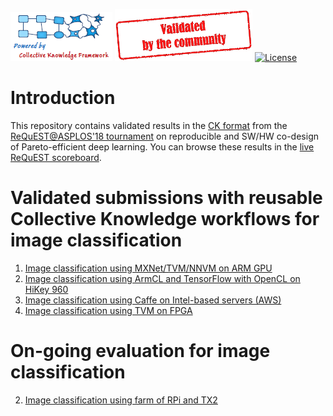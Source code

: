 [![logo](https://github.com/ctuning/ck-guide-images/blob/master/logo-powered-by-ck.png)](https://github.com/ctuning/ck)
[![logo](https://github.com/ctuning/ck-guide-images/blob/master/logo-validated-by-the-community-simple.png)](http://cTuning.org)
[![License](https://img.shields.io/badge/License-BSD%203--Clause-blue.svg)](https://opensource.org/licenses/BSD-3-Clause)

<!-------------------------------------------------------------------------------------->
# Introduction

This repository contains validated results in the [CK format](https://github.com/ctuning/ck)
from the [ReQuEST@ASPLOS'18 tournament](http://cknowledge.org/request-cfp-asplos2018.html) 
on reproducible and SW/HW co-design of Pareto-efficient deep learning.
You can browse these results in the [live ReQuEST scoreboard](http://cKnowledge.org/request-results).

<!-------------------------------------------------------------------------------------->
# Validated submissions with reusable Collective Knowledge workflows for image classification

1. [Image classification using MXNet/TVM/NNVM on ARM GPU](https://github.com/ctuning/ck-request-asplos18-mobilenets-tvm-arm)
2. [Image classification using ArmCL and TensorFlow with OpenCL on HiKey 960](https://github.com/dividiti/ck-request-asplos18-mobilenets-armcl-opencl)
3. [Image classification using Caffe on Intel-based servers (AWS)](https://github.com/ctuning/ck-request-asplos18-caffe-intel)
4. [Image classification using TVM on FPGA](https://github.com/ctuning/ck-request-asplos18-resnet-tvm-fpga)

<!-------------------------------------------------------------------------------------->
# On-going evaluation for image classification

2. [Image classification using farm of RPi and TX2](https://github.com/ctuning/ck-request-asplos18-iot-farm)
